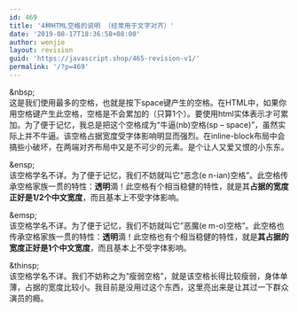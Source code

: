 ```yaml
---
id: 469
title: '4种HTML空格的说明 （经常用于文字对齐）'
date: '2019-08-17T18:36:58+08:00'
author: wenjie
layout: revision
guid: 'https://javascript.shop/465-revision-v1/'
permalink: '/?p=469'
---
```


&amp;nbsp;  
这是我们使用最多的空格，也就是按下space键产生的空格。在HTML中，如果你用空格键产生此空格，空格是不会累加的（只算1个）。要使用html实体表示才可累加。为了便于记忆，我总是把这个空格成为“牛逼(nb)空格(sp – space)”，虽然实际上并不牛逼。该空格占据宽度受字体影响明显而强烈。在inline-block布局中会搞些小破坏，在两端对齐布局中又是不可少的元素。是个让人又爱又恨的小东东。  
   
&amp;ensp;  
该空格学名不详。为了便于记忆，我们不妨就叫它“恶念(e n-ian)空格”。此空格传承空格家族一贯的特性：**透明**滴！此空格有个相当稳健的特性，就是其**占据的宽度正好是1/2个中文宽度**，而且基本上不受字体影响。  
   
&amp;emsp;  
该空格学名不详。为了便于记忆，我们不妨就叫它”恶魔(e m-o)空格”。此空格也传承空格家族一贯的特性：**透明**滴！此空格也有个相当稳健的特性，就是**其占据的宽度正好是1个中文宽度**，而且基本上不受字体影响。  
   
&amp;thinsp;  
该空格学名不详。我们不妨称之为“瘦弱空格”，就是该空格长得比较瘦弱，身体单薄，占据的宽度比较小。我目前是没用过这个东西，这里亮出来是让其过一下群众演员的瘾。
